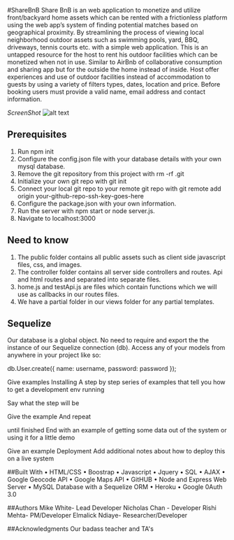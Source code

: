 #ShareBnB
Share BnB is an web application to monetize and utilize front/backyard home assets which can be rented with a frictionless platform using the web app’s system of finding potential matches based on geographical proximity. By streamlining the process of viewing local neighborhood outdoor assets such as swimming pools, yard, BBQ, driveways, tennis courts etc. with a simple web application. This is an untapped resource for the host to rent his outdoor facilities which can be monetized when not in use. Similar to AirBnb of collaborative consumption and sharing app but for the outside the home instead of inside.  Host offer experiences and use of outdoor facilities instead of accommodation to guests by using  a variety of filters types, dates, location and price. Before booking users must provide a valid name, email address and contact information. 

*ScreenShot*
![alt text](public/images/readme.png "ShareBnb a ")



## Prerequisites ##
1. Run npm init
2. Configure the config.json file with your database details with your own mysql database.
3. Remove the git repository from this project with rm -rf .git
4. Initialize your own git repo with git init
5. Connect your local git repo to your remote git repo with git remote add origin your-github-repo-ssh-key-goes-here
6. Configure the package.json with your own information.
7. Run the server with npm start or node server.js.
8. Navigate to localhost:3000

## Need to know ##
1. The public folder contains all public assets such as client side javascript files, css, and images.
2. The controller folder contains all server side controllers and routes. Api and html routes and separated into separate files.
3. home.js and testApi.js are files which contain functions which we will use as callbacks in our routes files.
4. We have a partial folder in our views folder for any partial templates.

## Sequelize
Our database is a global object. No need to require and export the the instance of our Sequelize connection (db). Access any of your models from anywhere in your project like so:

db.User.create({ name: username, password: password });


Give examples
Installing
A step by step series of examples that tell you how to get a development env running

Say what the step will be

Give the example
And repeat

until finished
End with an example of getting some data out of the system or using it for a little demo


Give an example
Deployment
Add additional notes about how to deploy this on a live system

##Built With
•	HTML/CSS
•	Boostrap
•	Javascript
•	Jquery
•	SQL
•	AJAX
•	Google Geocode API
•	Google Maps API
•	GitHUB
•	Node and Express Web Server
•	MySQL Database with a Sequelize ORM
•	Heroku
•	Google 0Auth 3.0




##Authors
Mike White- Lead Developer
Nicholas Chan - Developer
Rishi Mehta- PM/Developer
Elmalick Ndiaye- Researcher/Developer

##Acknowledgments
Our badass teacher and TA's 













